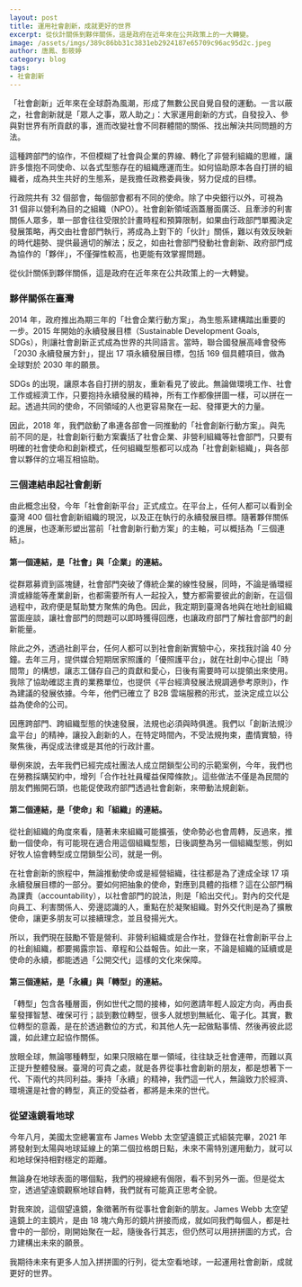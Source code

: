 ```yaml
---
layout: post
title: 運用社會創新，成就更好的世界
excerpt: 從伙計關係到夥伴關係，這是政府在近年來在公共政策上的一大轉變。
image: /assets/imgs/389c86bb31c3831eb2924187e65709c96ac95d2c.jpeg
author: 唐鳳、彭筱婷
category: blog
tags:
- 社會創新
---
```


「社會創新」近年來在全球蔚為風潮，形成了無數公民自覺自發的運動。一言以蔽之，社會創新就是「眾人之事，眾人助之」：大家運用創新的方式，自發投入、參與對世界有所貢獻的事，進而改變社會不同群體間的關係、找出解決共同問題的方法。

這種跨部門的協作，不但模糊了社會與企業的界線、轉化了非營利組織的思維，讓許多懷抱不同使命、以各式型態存在的組織應運而生。如何協助原本各自打拼的組織者，成為共生共好的生態系，是我擔任政務委員後，努力促成的目標。

行政院共有 32 個部會，每個部會都有不同的使命。除了中央銀行以外，可視為 31 個非以營利為目的之組織（NPO）。社會創新領域涵蓋層面廣泛、且牽涉的利害關係人眾多，單一部會往往受限於計畫時程和預算限制，如果由行政部門單獨決定發展策略，再交由社會部門執行，將成為上對下的「伙計」關係，難以有效反映新的時代趨勢、提供最適切的解法；反之，如由社會部門發動社會創新、政府部門成為協作的「夥伴」，不僅彈性較高，也更能有效掌握問題。

從伙計關係到夥伴關係，這是政府在近年來在公共政策上的一大轉變。

### 夥伴關係在臺灣

2014 年，政府推出為期三年的「社會企業行動方案」，為生態系建構踏出重要的一步。2015 年開始的永續發展目標（Sustainable Development Goals, SDGs），則讓社會創新正式成為世界的共同語言。當時，聯合國發展高峰會發佈「2030 永續發展方針」，提出 17 項永續發展目標，包括 169 個具體項目，做為全球對於 2030 年的願景。

SDGs 的出現，讓原本各自打拼的朋友，重新看見了彼此。無論做環境工作、社會工作或經濟工作，只要抱持永續發展的精神，所有工作都像拼圖一樣，可以拼在一起。透過共同的使命，不同領域的人也更容易聚在一起、發揮更大的力量。

因此，2018 年，我們啟動了串連各部會一同推動的「社會創新行動方案」。與先前不同的是，社會創新行動方案囊括了社會企業、非營利組織等社會部門，只要有明確的社會使命和創新模式，任何組織型態都可以成為「社會創新組織」，與各部會以夥伴的立場互相協助。

### 三個連結串起社會創新

由此概念出發，今年「社會創新平台」正式成立。在平台上，任何人都可以看到全臺灣 400 個社會創新組織的現況，以及正在執行的永續發展目標。隨著夥伴關係的進展，也逐漸形塑出當前「社會創新行動方案」的主軸，可以概括為「三個連結」。

#### 第一個連結，是「社會」與「企業」的連結。

從群眾募資到區塊鏈，社會部門突破了傳統企業的線性發展，同時，不論是循環經濟或綠能等產業創新，也都需要所有人一起投入，雙方都需要彼此的創新，在這個過程中，政府便是幫助雙方聚焦的角色。因此，我定期到臺灣各地與在地社創組織當面座談，讓社會部門的問題可以即時獲得回應，也讓政府部門了解社會部門的創新能量。

除此之外，透過社創平台，任何人都可以到社會創新實驗中心，來找我討論 40 分鐘。去年三月，提供媒合短期居家照護的「優照護平台」，就在社創中心提出「時間幣」的構想，讓志工儲存自己的貢獻和愛心，日後有需要時可以提領出來使用。我除了協助確認主責的業務單位，也提供《平台經濟發展法規調適參考原則》，作為建議的發展依據。今年，他們已確立了 B2B 雲端服務的形式，並決定成立以公益為使命的公司。

因應跨部門、跨組織型態的快速發展，法規也必須與時俱進。我們以「創新法規沙盒平台」的精神，讓投入創新的人，在特定時間內，不受法規拘束，盡情實驗，待聚焦後，再促成法律或是其他的行政計畫。

舉例來說，去年我們已經完成社團法人成立閉鎖型公司的示範案例，今年，我們也在勞務採購契約中，增列「合作社社員權益保障條款」。這些做法不僅是為民間的朋友們搬開石頭，也能促使政府部門透過社會創新，來帶動法規創新。

#### 第二個連結，是「使命」和「組織」的連結。

從社創組織的角度來看，隨著未來組織可能擴張，使命勢必也會周轉，反過來，推動一個使命，有可能現在適合用這個組織型態，日後調整為另一個組織型態，例如好牧人協會轉型成立閉鎖型公司，就是一例。

在社會創新的旅程中，無論推動使命或是經營組織，往往都是為了達成全球 17 項永續發展目標的一部分。要如何把抽象的使命，對應到具體的指標？這在公部門稱為課責（accountability），以社會部門的說法，則是「給出交代」。對內的交代是向員工、利害關係人、旁邊認識的人，重點在於凝聚組織。對外交代則是為了擴散使命，讓更多朋友可以接續理念，並且發揚光大。

所以，我們現在鼓勵不管是營利、非營利組織或是合作社，登錄在社會創新平台上的社創組織，都要揭露宗旨、章程和公益報告。如此一來，不論是組織的延續或是使命的永續，都能透過「公開交代」這樣的文化來保障。

#### 第三個連結，是「永續」與「轉型」的連結。

「轉型」包含各種層面，例如世代之間的接棒，如何邀請年輕人設定方向，再由長輩發揮智慧、確保可行；談到數位轉型，很多人就想到無紙化、電子化。其實，數位轉型的意義，是在於透過數位的方式，和其他人先一起做點事情、然後再彼此認識，如此建立起協作關係。

放眼全球，無論哪種轉型，如果只限縮在單一領域，往往缺乏社會連帶，而難以真正提升整體發展。臺灣的可貴之處，就是各界從事社會創新的朋友，都是想著下一代、下兩代的共同利益。秉持「永續」的精神，我們這一代人，無論致力於經濟、環境還是社會的轉型，真正的受益者，都將是未來的世代。

### 從望遠鏡看地球

今年八月，美國太空總署宣布 James Webb 太空望遠鏡正式組裝完畢，2021 年將發射到太陽與地球延線上的第二個拉格朗日點，未來不需特別運用動力，就可以和地球保持相對穩定的距離。

無論身在地球表面的哪個點，我們的視線總有侷限，看不到另外一面。但是從太空，透過望遠鏡觀察地球自轉，我們就有可能真正思考全貌。

對我來說，這個望遠鏡，象徵著所有從事社會創新的朋友。James Webb 太空望遠鏡上的主鏡片，是由 18 塊六角形的鏡片拼接而成，就如同我們每個人，都是社會中的一部份，剛開始聚在一起，隨後各行其志，但仍然可以用拼拼圖的方式，合力建構出未來的願景。

我期待未來有更多人加入拼拼圖的行列，從太空看地球，一起運用社會創新，成就更好的世界。
